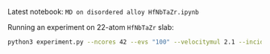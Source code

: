 Latest notebook: `MD on disordered alloy HfNbTaZr.ipynb`

Running an experiment on 22-atom `HfNbTaZr` slab:

```bash
python3 experiment.py --ncores 42 --evs "100" --velocitymul 2.1 --incident "30" --dt 0.2 --nsteps 20 --polar "0,30,60,90"
```

